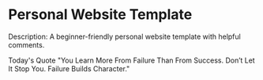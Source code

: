 # Personal Website Template

Description: A beginner-friendly personal website template with helpful comments.

Today's Quote
"You Learn More From Failure Than From Success. Don’t Let It Stop You. Failure Builds Character."
